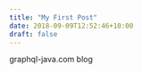 ```yaml
---
title: "My First Post"
date: 2018-09-09T12:52:46+10:00
draft: false
---
```


graphql-java.com blog

